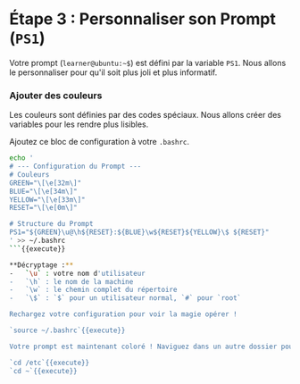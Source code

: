 # Étape 3 : Personnaliser son Prompt (`PS1`)

Votre prompt (`learner@ubuntu:~$`) est défini par la variable `PS1`. Nous allons le personnaliser pour qu'il soit plus joli et plus informatif.

### Ajouter des couleurs

Les couleurs sont définies par des codes spéciaux. Nous allons créer des variables pour les rendre plus lisibles.

Ajoutez ce bloc de configuration à votre `.bashrc`.

```bash
echo '
# --- Configuration du Prompt ---
# Couleurs
GREEN="\[\e[32m\]"
BLUE="\[\e[34m\]"
YELLOW="\[\e[33m\]"
RESET="\[\e[0m\]"

# Structure du Prompt
PS1="${GREEN}\u@\h${RESET}:${BLUE}\w${RESET}${YELLOW}\$ ${RESET}"
' >> ~/.bashrc
```{{execute}}

**Décryptage :**
-   `\u` : votre nom d'utilisateur
-   `\h` : le nom de la machine
-   `\w` : le chemin complet du répertoire
-   `\$` : `$` pour un utilisateur normal, `#` pour `root`

Rechargez votre configuration pour voir la magie opérer !

`source ~/.bashrc`{{execute}}

Votre prompt est maintenant coloré ! Naviguez dans un autre dossier pour voir le chemin changer de couleur.

`cd /etc`{{execute}}
`cd ~`{{execute}}